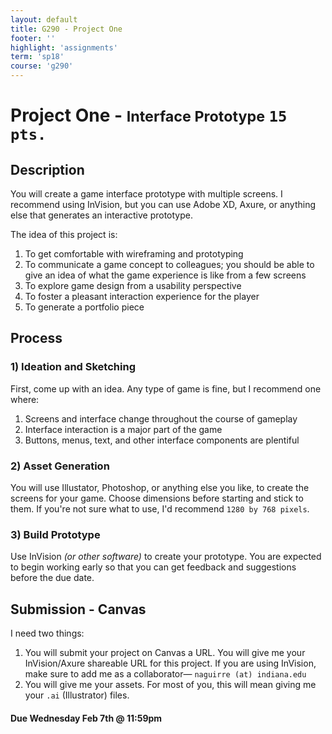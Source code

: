 ```yaml
---
layout: default
title: G290 - Project One
footer: ''
highlight: 'assignments'
term: 'sp18'
course: 'g290'
---
```

# Project One - <small>Interface Prototype</small> `15 pts.`
## Description
You will create a game interface prototype with multiple screens. I recommend using InVision, but you can use Adobe XD, Axure, or anything else that generates an interactive prototype.

The idea of this project is:

1. To get comfortable with wireframing and prototyping
2. To communicate a game concept to colleagues; you should be able to give an idea of what the game experience is like from a few screens
3. To explore game design from a usability perspective
4. To foster a pleasant interaction experience for the player
5. To generate a portfolio piece

## Process
### 1) Ideation and Sketching
First, come up with an idea. Any type of game is fine, but I recommend one where:

1. Screens and interface change throughout the course of gameplay
2. Interface interaction is a major part of the game
3. Buttons, menus, text, and other interface components are plentiful

### 2) Asset Generation
You will use Illustator, Photoshop, or anything else you like, to create the screens for your game. Choose dimensions before starting and stick to them. If you're not sure what to use, I'd recommend `1280 by 768 pixels`.

### 3) Build Prototype
Use InVision _(or other software)_ to create your prototype. You are expected to begin working early so that you can get feedback and suggestions before the due date.

## Submission - Canvas
I need two things:

1. You will submit your project on Canvas a URL. You will give me your InVision/Axure shareable URL for this project. If you are using InVision, make sure to add me as a collaborator— `naguirre (at) indiana.edu`
2. You will give me your assets. For most of you, this will mean giving me your `.ai` (Illustrator) files.

#### **Due Wednesday Feb 7th @ 11:59pm**